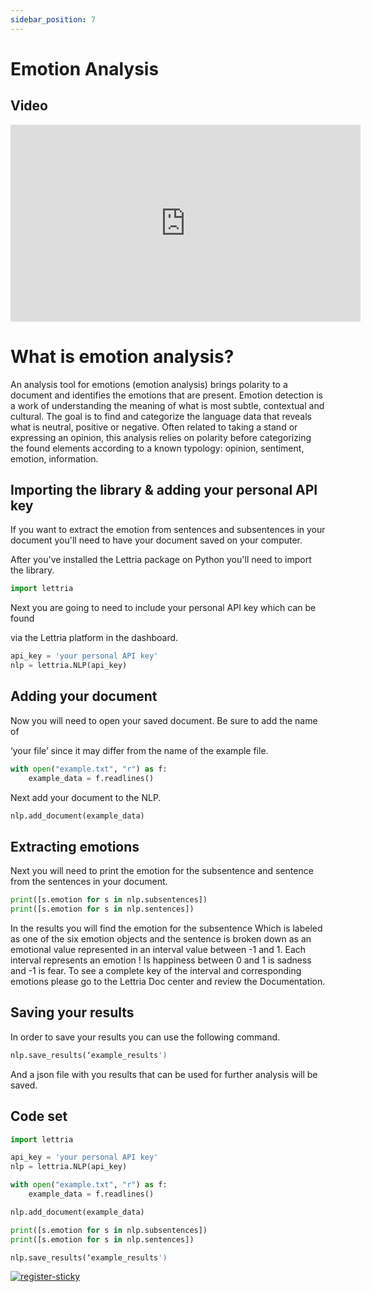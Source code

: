 ```yaml
---
sidebar_position: 7
---
```


# Emotion Analysis

## Video

<iframe width="560" height="315" src="https://www.youtube.com/embed/19I_UMYF6O8" title="YouTube video player" frameborder="0" allow="accelerometer; autoplay; clipboard-write; encrypted-media; gyroscope; picture-in-picture" allowfullscreen></iframe>

# What is emotion analysis?

An analysis tool for emotions (emotion analysis) brings polarity to a document and identifies the  emotions that are present. Emotion detection is a work of understanding the meaning of what is most subtle, contextual and cultural. The goal is to find and categorize the language data that reveals what is neutral, positive or negative. Often related to taking a stand or expressing an opinion, this analysis relies on polarity before categorizing the found elements according to a known typology: opinion, sentiment, emotion, information.

## Importing the library & adding your personal API key

If you want to extract the emotion from sentences and subsentences in your document you'll need to have your document saved on your computer.

After you've installed the Lettria package on Python you'll need to import the library.

```python
import lettria
```

Next you are going to need to include your personal API key which can be found

via the Lettria platform in the dashboard.

```python
api_key = 'your personal API key'
nlp = lettria.NLP(api_key)
```

## Adding your document

Now you will need to open your saved document. Be sure to add the name of

‘your file’ since it may differ from the name of the example file.

```python
with open("example.txt", "r") as f:
	example_data = f.readlines()
```

Next add your document to the NLP.

```python
nlp.add_document(example_data)
```

## Extracting emotions

Next you will need to print the emotion for the subsentence and sentence from the sentences in your document.

```python
print([s.emotion for s in nlp.subsentences])
print([s.emotion for s in nlp.sentences])
```

In the results you will find the emotion for the subsentence Which is labeled as one of the six emotion objects and the sentence is broken down as an emotional value represented in an interval value between -1 and 1. Each interval represents an emotion ! Is happiness between 0 and 1 is sadness and -1 is fear. To see a complete key of the interval and corresponding emotions please go to the Lettria Doc center and review the Documentation.

## Saving your results

In order to save your results you can use the following command.

```python
nlp.save_results(‘example_results')
```

And a json file with you results that can be used for further analysis will be saved.

## Code set

```python
import lettria

api_key = 'your personal API key'
nlp = lettria.NLP(api_key)

with open("example.txt", "r") as f:
	example_data = f.readlines()

nlp.add_document(example_data)

print([s.emotion for s in nlp.subsentences])
print([s.emotion for s in nlp.sentences])

nlp.save_results(‘example_results')
```
[![register-sticky](/img/register-sticky.png)](https://app.lettria.com/signup)